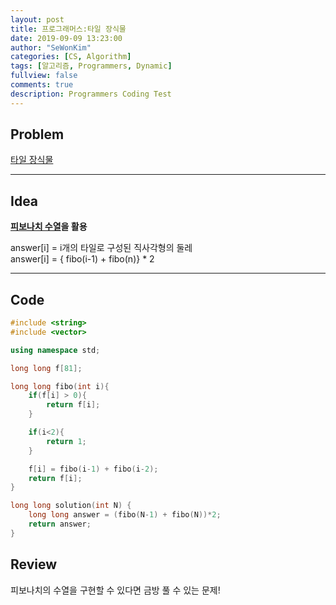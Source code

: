 ```yaml
---
layout: post
title: 프로그래머스:타일 장식물
date: 2019-09-09 13:23:00
author: "SeWonKim"
categories: [CS, Algorithm]
tags: [알고리즘, Programmers, Dynamic]
fullview: false
comments: true
description: Programmers Coding Test
---
```


## Problem

[타일 장식물](https://programmers.co.kr/learn/courses/30/lessons/43104)

---

## Idea

**[피보나치 수열](https://sewonkimm.github.io/algorithm/2019/09/03/Fibonacci.html)을 활용**

answer[i] = i개의 타일로 구성된 직사각형의 둘레  
answer[i] = { fibo(i-1) + fibo(n)} \* 2

---

## Code

```cpp
#include <string>
#include <vector>

using namespace std;

long long f[81];

long long fibo(int i){
    if(f[i] > 0){
        return f[i];
    }

    if(i<2){
        return 1;
    }

    f[i] = fibo(i-1) + fibo(i-2);
    return f[i];
}

long long solution(int N) {
    long long answer = (fibo(N-1) + fibo(N))*2;
    return answer;
}
```

## Review

피보나치의 수열을 구현할 수 있다면 금방 풀 수 있는 문제!
